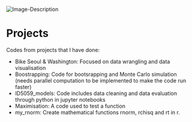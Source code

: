 ![Image-Description](https://i.pinimg.com/originals/85/dd/5a/85dd5a63f1c2e9581c76a8fec04ef3d4.png)

# Projects
Codes from projects that I have done:
- Bike Seoul & Washington: Focused on data wrangling and data visualisation
- Boostrapping: Code for bootsrapping and Monte Carlo simulation (needs parallel computation to be implemented to make the code run faster)
- ID5059_models: Code includes data cleaning and data evaluation through python in jupyter notebooks 
- Maximisation: A code used to test a function 
- my_rnorm: Create mathematical functions rnorm, rchisq and rt in r. 
